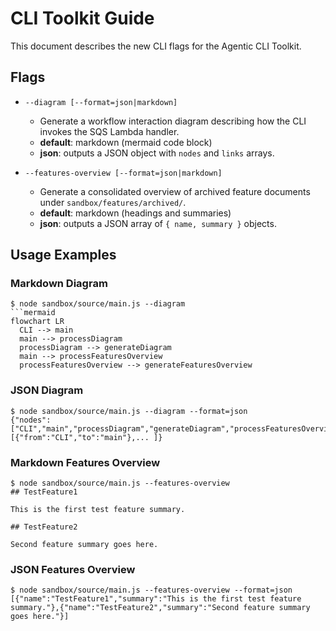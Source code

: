 # CLI Toolkit Guide

This document describes the new CLI flags for the Agentic CLI Toolkit.

## Flags

- `--diagram [--format=json|markdown]`
  - Generate a workflow interaction diagram describing how the CLI invokes the SQS Lambda handler.
  - **default**: markdown (mermaid code block)
  - **json**: outputs a JSON object with `nodes` and `links` arrays.

- `--features-overview [--format=json|markdown]`
  - Generate a consolidated overview of archived feature documents under `sandbox/features/archived/`.
  - **default**: markdown (headings and summaries)
  - **json**: outputs a JSON array of `{ name, summary }` objects.

## Usage Examples

### Markdown Diagram
```
$ node sandbox/source/main.js --diagram
```mermaid
flowchart LR
  CLI --> main
  main --> processDiagram
  processDiagram --> generateDiagram
  main --> processFeaturesOverview
  processFeaturesOverview --> generateFeaturesOverview
```

### JSON Diagram
```
$ node sandbox/source/main.js --diagram --format=json
{"nodes":["CLI","main","processDiagram","generateDiagram","processFeaturesOverview","generateFeaturesOverview"],"links":[{"from":"CLI","to":"main"},... ]}
```

### Markdown Features Overview
```
$ node sandbox/source/main.js --features-overview
## TestFeature1

This is the first test feature summary.

## TestFeature2

Second feature summary goes here.
```

### JSON Features Overview
```
$ node sandbox/source/main.js --features-overview --format=json
[{"name":"TestFeature1","summary":"This is the first test feature summary."},{"name":"TestFeature2","summary":"Second feature summary goes here."}]
```
